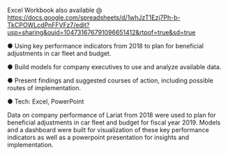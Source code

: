 Excel Workbook also available @ https://docs.google.com/spreadsheets/d/1whJzT1Ezj7Ph-b-TkCPOWLcdPnFFVFz7/edit?usp=sharing&ouid=104731676791096651412&rtpof=true&sd=true

●	Using key performance indicators from 2018 to plan for beneficial adjustments in car fleet and budget.

●	Build models for company executives to use and analyze available data.

●	Present findings and suggested courses of action, including possible routes of implementation.

●	Tech: Excel, PowerPoint

Data on company performance of Lariat from 2018 were used to plan for beneficial adjustments in car fleet and budget for fiscal year 2019. Models and a dashboard were built for visualization of these key performance indicators as well as a powerpoint presentation for insights and implementation.

